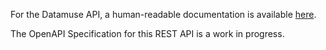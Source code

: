 For the Datamuse API, a human-readable documentation is available [here](https://www.datamuse.com/api).

The OpenAPI Specification for this REST API is a work in progress.